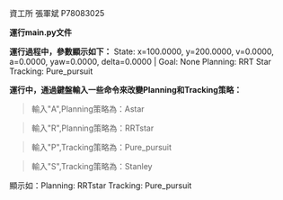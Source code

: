 資工所    張軍斌   P78083025

 **運行main.py文件**
 
 **運行過程中，參數顯示如下：**
 State: x=100.0000, y=200.0000, v=0.0000, a=0.0000, yaw=0.0000, delta=0.0000 | Goal: None   Planning:  RRT Star   Tracking:  Pure_pursuit
 
 **運行中，通過鍵盤輸入一些命令來改變Planning和Tracking策略：**
> 輸入"A",Planning策略為：Astar  

> 輸入"R",Planning策略為：RRTstar  

> 輸入"P",Tracking策略為：Pure_pursuit  

> 輸入"S",Tracking策略為：Stanley  

 顯示如：Planning:  RRTstar   Tracking:  Pure_pursuit  
